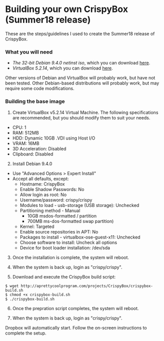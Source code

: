 # Building your own CrispyBox (Summer18 release)

These are the steps/guidelines I used to create the Summer18 release of CrispyBox.

### What you will need
* *The 32-bit Debian 9.4.0 netinst iso*, which you can download [here](https://cdimage.debian.org/debian-cd/9.4.0/i386/iso-cd/).
* *VirtualBox 5.2.14*, which you can download [here](https://www.virtualbox.org/wiki/Download_Old_Builds_5_2). 

Other versions of Debian and VirtualBox will probably work, but have not been tested. Other Debian-based distributions will probably work, but may require some code modifications.

### Building the base image
1. Create VirtualBox v5.2.14 Virtual Machine. The following specifications are recommended, but you should modify them to suit your needs.
* CPU: 1
* RAM: 512MB
* HDD: Dynamic 10GB .VDI using Host I/O
* VRAM: 16MB
* 3D Acceleration: Disabled
* Clipboard: Disabled
	
2. Install Debian 9.4.0
* Use "Advanced Options > Expert Install"
* Accept all defaults, except:
  * Hostname: CrispyBox
  * Enable Shadow Passwords: No
  * Allow login as root: No
  * Username/password: crispy/crispy
  * Modules to load - usb-storage (USB storage): Unchecked
  * Partitioning method - Manual
    * 10GB msdos-formatted / partition
    * 700MB ms-dos-formatted swap partition)
  * Kernel: Targeted
  * Enable source repositories in APT: No
  * Packages to install - virtualbox-ose-guest-x11: Unchecked
  * Choose software to install: Uncheck all options
  * Device for boot loader installation: /dev/sda

3. Once the installation is complete, the system will reboot.

4. When the system is back up, login as "crispy/crispy".

5. Download and execute the CrispyBox build script:
```
$ wget http://aprettycoolprogram.com/projects/CrispyBox/crispybox-build.sh
$ chmod +x crispybox-build.sh
$ ./crispybox-build.sh
```	
6. Once the prepration script completes, the system will reboot.
	
7. When the system is back up, login as "crispy/crispy".

Dropbox will automatically start. Follow the on-screen instructions to complete the setup.